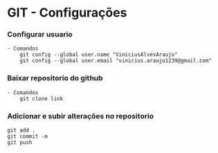 # GIT - Configurações

### Configurar usuario
    - Comandos 
        git config --global user.name "ViniciusAlvesAraujo"
        git config --global user.email "vinicius.araujo1239@gmail.com"

### Baixar repositorio do github
    - Comandos
        git clone link

### Adicionar e subir alterações no repositorio
    git add .
    git commit -m
    git push 